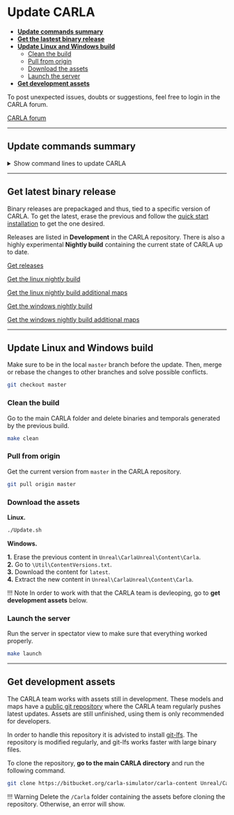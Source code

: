 # Update CARLA

*   [__Update commands summary__](#update-commands-summary)  
*   [__Get the lastest binary release__](#get-latest-binary-release)  
*   [__Update Linux and Windows build__](#update-linux-and-windows-build)  
	*   [Clean the build](#clean-the-build)  
	*   [Pull from origin](#pull-from-origin)  
	*   [Download the assets](#download-the-assets)  
	*   [Launch the server](#launch-the-server)  
*   [__Get development assets__](#get-development-assets)  

To post unexpected issues, doubts or suggestions, feel free to login in the CARLA forum.

<div class="build-buttons">
<p>
<a href="https://github.com/carla-simulator/carla/discussions/" target="_blank" class="btn btn-neutral" title="Go to the latest CARLA release">
CARLA forum</a>
</p>
</div>

---
## Update commands summary

<details>
<summary> Show command lines to update CARLA</summary>

```sh
# Update a CARLA packaged release. 
#   1. Delete the current one. 
#   2. Follow the Quick start installation to get the one desired. 


# Update Linux build. 
git checkout master
make clean
git pull origin master
./Update.sh


# Update Windows build. 
git checkout master
make clean
git pull origin master
#   Erase the content in `Unreal\CarlaUnreal\Content\Carla`.
#   Go to `\Util\ContentVersions.txt`.
#   Download the latest content.
#   Extract the new content in `Unreal\CarlaUnreal\Content\Carla`. 


# Get development assets. 
#   Delete the `/Carla` folder containing previous assets. 
#   Go to the main carla folder.
git clone https://bitbucket.org/carla-simulator/carla-content Unreal/CarlaUnreal/Content/Carla

```
</details>

---
## Get latest binary release 

Binary releases are prepackaged and thus, tied to a specific version of CARLA. To get the latest, erase the previous and follow the [quick start installation](start_quickstart.md) to get the one desired.  

Releases are listed in __Development__ in the CARLA repository. There is also a highly experimental __Nightly build__ containing the current state of CARLA up to date. 

<div class="build-buttons">
<p>
<a href="https://github.com/carla-simulator/carla/blob/master/Docs/download.md" target="_blank" class="btn btn-neutral" title="Go to the list of CARLA releases">
<span class="icon icon-github"></span> Get releases</a>
</p>

<p>
<a href="http://carla-releases.s3.amazonaws.com/Linux/Dev/CARLA_Latest.tar.gz" target="_blank" class="btn btn-neutral" title="Go to the linux nightly CARLA build">
<span class="icon fa-cloud-download"></span> Get the linux nightly build</a>
</p>

<p>
<a href="http://carla-releases.s3.amazonaws.com/Linux/Dev/AdditionalMaps_Latest.tar.gz" target="_blank" class="btn btn-neutral" title="Go to the linux nightly AdditionalMaps build">
<span class="icon fa-cloud-download"></span> Get the linux nightly build additional maps</a>
</p>

<p>
<a href="http://carla-releases.s3.amazonaws.com/Windows/Dev/CARLA_Latest.zip" target="_blank" class="btn btn-neutral" title="Go to the windows nightly CARLA build">
<span class="icon fa-cloud-download"></span> Get the windows nightly build</a>
</p>

<p>
<a href="http://carla-releases.s3.amazonaws.com/Windows/Dev/AdditionalMaps_Latest.zip" target="_blank" class="btn btn-neutral" title="Go to the windows nightly AdditionalMaps build">
<span class="icon fa-cloud-download"></span> Get the windows nightly build additional maps</a>
</p>

</div>

---
## Update Linux and Windows build

Make sure to be in the local `master` branch before the update. Then, merge or rebase the changes to other branches and solve possible conflicts. 

```sh 
git checkout master
```

### Clean the build

Go to the main CARLA folder and delete binaries and temporals generated by the previous build.
```sh 
make clean
```

### Pull from origin

Get the current version from `master` in the CARLA repository. 
```sh
git pull origin master
```

### Download the assets

__Linux.__
```sh
./Update.sh
```

__Windows.__  

__1.__ Erase the previous content in `Unreal\CarlaUnreal\Content\Carla`.  
__2.__ Go to `\Util\ContentVersions.txt`.  
__3.__ Download the content for `latest`.  
__4.__ Extract the new content in `Unreal\CarlaUnreal\Content\Carla`.  

!!! Note
    In order to work with that the CARLA team is devleoping, go to __get development assets__ below. 

### Launch the server

Run the server in spectator view to make sure that everything worked properly. 

```sh
make launch
```

---
## Get development assets

The CARLA team works with assets still in development. These models and maps have a [public git repository][contentrepolink] where the CARLA team regularly pushes latest updates. Assets are still unfinished, using them is only recommended for developers.  

In order to handle this repository it is advisted to install [git-lfs][gitlfslink]. The repository is modified regularly, and git-lfs works faster with large binary files.  

To clone the repository, __go to the main CARLA directory__ and run the following command.  

```sh
git clone https://bitbucket.org/carla-simulator/carla-content Unreal/CarlaUnreal/Content/Carla
```

!!! Warning
    Delete the `/Carla` folder containing the assets before cloning the repository. Otherwise, an error will show. 

[contentrepolink]: https://bitbucket.org/carla-simulator/carla-content
[gitlfslink]: https://github.com/git-lfs/git-lfs/wiki/Installation
